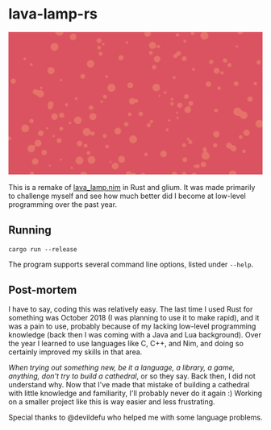 # lava-lamp-rs

![screenshot](screenshot.png)

This is a remake of [lava_lamp.nim][original] in Rust and glium. It was made
primarily to challenge myself and see how much better did I become at low-level
programming over the past year.

  [original]: https://gist.github.com/liquid600pgm/63537227809e282e88acdb58ba21574a

## Running

```
cargo run --release
```

The program supports several command line options, listed under `--help`.

## Post-mortem

I have to say, coding this was relatively easy. The last time I used Rust for
something was October 2018 (I was planning to use it to make rapid), and it was
a pain to use, probably because of my lacking low-level programming knowledge
(back then I was coming with a Java and Lua background). Over the year I learned
to use languages like C, C++, and Nim, and doing so certainly improved my skills
in that area.

_When trying out something new, be it a language, a library, a game, anything,_
_don't try to build a cathedral_, or so they say. Back then, I did not
understand why. Now that I've made that mistake of building a cathedral with
little knowledge and familiarity, I'll probably never do it again :) Working on
a smaller project like this is way easier and less frustrating.

Special thanks to @devildefu who helped me with some language problems.

